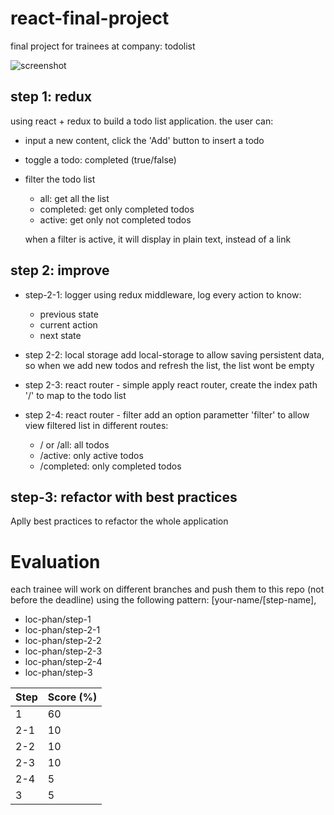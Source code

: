 # react-final-project
final project for trainees at company: todolist

![screenshot](https://www.dropbox.com/s/gdmvppq8wzyxx8w/Screenshot%202016-07-05%2011.30.38.png?dl=0)

## step 1: redux
using react + redux to build a todo list application. the user can:
- input a new content, click the 'Add' button to insert a todo
- toggle a todo: completed (true/false)
- filter the todo list
  - all: get all the list
  - completed: get only completed todos
  - active: get only not completed todos

  when a filter is active, it will display in plain text, instead of a link

## step 2: improve
- step-2-1: logger
  using redux middleware, log every action to know:
  - previous state
  - current action
  - next state

- step 2-2: local storage
  add local-storage to allow saving persistent data,
  so when we add new todos and refresh the list, the list wont be empty

- step 2-3: react router - simple
  apply react router, create the index path '/' to map to the todo list

- step 2-4: react router - filter
  add an option parametter 'filter' to allow view filtered list in different routes:
  - / or /all: all todos
  - /active: only active todos
  - /completed: only completed todos

## step-3: refactor with best practices
  Aplly best practices to refactor the whole application

# Evaluation

each trainee will work on different branches
and push them to this repo (not before the deadline)
using the following pattern: [your-name/[step-name],
  - loc-phan/step-1
  - loc-phan/step-2-1
  - loc-phan/step-2-2
  - loc-phan/step-2-3
  - loc-phan/step-2-4
  - loc-phan/step-3

| Step | Score (%) |
|------|-----------|
|   1  |     60    |
|  2-1 |     10    |
|  2-2 |     10    |
|  2-3 |     10    |
|  2-4 |     5     |
|   3  |     5     |
